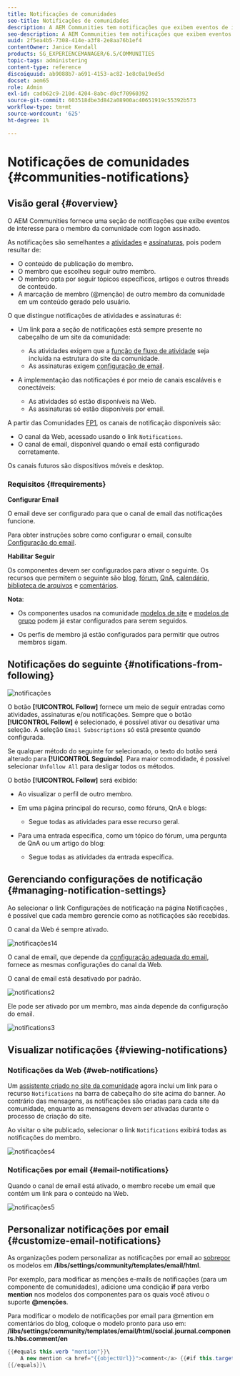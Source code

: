 ```yaml
---
title: Notificações de comunidades
seo-title: Notificações de comunidades
description: A AEM Communities tem notificações que exibem eventos de interesse para o membro da comunidade que fez logon
seo-description: A AEM Communities tem notificações que exibem eventos de interesse para o membro da comunidade que fez logon
uuid: 2f5ea4b5-7308-414e-a3f8-2e8aa76b1ef4
contentOwner: Janice Kendall
products: SG_EXPERIENCEMANAGER/6.5/COMMUNITIES
topic-tags: administering
content-type: reference
discoiquuid: ab9088b7-a691-4153-ac82-1e8c0a19ed5d
docset: aem65
role: Admin
exl-id: cadb62c9-210d-4204-8abc-d0cf70960392
source-git-commit: 603518dbe3d842a08900ac40651919c55392b573
workflow-type: tm+mt
source-wordcount: '625'
ht-degree: 1%

---
```


# Notificações de comunidades {#communities-notifications}

## Visão geral {#overview}

O AEM Communities fornece uma seção de notificações que exibe eventos de interesse para o membro da comunidade com logon assinado.

As notificações são semelhantes a [atividades](/help/communities/essentials-activities.md) e [assinaturas](/help/communities/subscriptions.md), pois podem resultar de:

* O conteúdo de publicação do membro.
* O membro que escolheu seguir outro membro.
* O membro opta por seguir tópicos específicos, artigos e outros threads de conteúdo.
* A marcação de membro (@menção) de outro membro da comunidade em um conteúdo gerado pelo usuário.

O que distingue notificações de atividades e assinaturas é:

* Um link para a seção de notificações está sempre presente no cabeçalho de um site da comunidade:

   * As atividades exigem que a [função de fluxo de atividade](/help/communities/functions.md#activity-stream-function) seja incluída na estrutura do site da comunidade.
   * As assinaturas exigem [configuração de email](/help/communities/email.md).

* A implementação das notificações é por meio de canais escaláveis e conectáveis:

   * As atividades só estão disponíveis na Web.
   * As assinaturas só estão disponíveis por email.

A partir das Comunidades [FP1](/help/communities/deploy-communities.md#latestfeaturepack), os canais de notificação disponíveis são:

* O canal da Web, acessado usando o link `Notifications`.
* O canal de email, disponível quando o email está configurado corretamente.

Os canais futuros são dispositivos móveis e desktop.

### Requisitos {#requirements}

**Configurar Email**

O email deve ser configurado para que o canal de email das notificações funcione.

Para obter instruções sobre como configurar o email, consulte [Configuração do email](/help/communities/analytics.md).

**Habilitar Seguir**

Os componentes devem ser configurados para ativar o seguinte. Os recursos que permitem o seguinte são [blog](/help/communities/blog-feature.md), [fórum](/help/communities/forum.md), [QnA](/help/communities/working-with-qna.md), [calendário](/help/communities/calendar.md), [biblioteca de arquivos](/help/communities/file-library.md) e [comentários](/help/communities/comments.md).

**Nota**:

* Os componentes usados na comunidade [modelos de site](/help/communities/sites.md) e [modelos de grupo](/help/communities/tools-groups.md) podem já estar configurados para serem seguidos.

* Os perfis de membro já estão configurados para permitir que outros membros sigam.

## Notificações do seguinte {#notifications-from-following}

![notificações](assets/notifications.png)

O botão **[!UICONTROL Follow]** fornece um meio de seguir entradas como atividades, assinaturas e/ou notificações. Sempre que o botão **[!UICONTROL Follow]** é selecionado, é possível ativar ou desativar uma seleção. A seleção `Email Subscriptions` só está presente quando configurada.

Se qualquer método do seguinte for selecionado, o texto do botão será alterado para **[!UICONTROL Seguindo]**. Para maior comodidade, é possível selecionar `Unfollow All` para desligar todos os métodos.

O botão **[!UICONTROL Follow]** será exibido:

* Ao visualizar o perfil de outro membro.
* Em uma página principal do recurso, como fóruns, QnA e blogs:

   * Segue todas as atividades para esse recurso geral.

* Para uma entrada específica, como um tópico do fórum, uma pergunta de QnA ou um artigo do blog:

   * Segue todas as atividades da entrada específica.

## Gerenciando configurações de notificação {#managing-notification-settings}

Ao selecionar o link Configurações de notificação na página Notificações , é possível que cada membro gerencie como as notificações são recebidas.

O canal da Web é sempre ativado.

![notificações14](assets/notifications1.png)

O canal de email, que depende da [configuração adequada do email](/help/communities/email.md), fornece as mesmas configurações do canal da Web.

O canal de email está desativado por padrão.

![notifications2](assets/notifications2.png)

Ele pode ser ativado por um membro, mas ainda depende da configuração do email.

![notifications3](assets/notifications3.png)

## Visualizar notificações {#viewing-notifications}

### Notificações da Web {#web-notifications}

Um [assistente criado no site da comunidade](/help/communities/sites-console.md) agora inclui um link para o recurso `Notifications` na barra de cabeçalho do site acima do banner. Ao contrário das mensagens, as notificações são criadas para cada site da comunidade, enquanto as mensagens devem ser ativadas durante o processo de criação do site.

Ao visitar o site publicado, selecionar o link `Notifications` exibirá todas as notificações do membro.

![notificações4](assets/notifications4.png)

### Notificações por email {#email-notifications}

Quando o canal de email está ativado, o membro recebe um email que contém um link para o conteúdo na Web.

![notificações5](assets/notifications5.png)

## Personalizar notificações por email {#customize-email-notifications}

As organizações podem personalizar as notificações por email ao [sobrepor](/help/communities/client-customize.md#overlays) os modelos em **/libs/settings/community/templates/email/html**.

Por exemplo, para modificar as menções e-mails de notificações (para um componente de comunidades), adicione uma condição **if** para verbo **mention** nos modelos dos componentes para os quais você ativou o suporte **@menções**.

Para modificar o modelo de notificações por email para @mention em comentários do blog, coloque o modelo pronto para uso em: **/libs/settings/community/templates/email/html/social.journal.components.hbs.comment/en**

```java
{{#equals this.verb "mention"}}\
    A new mention <a href="{{objectUrl}}">comment</a> {{#if this.target.properties.[jcr:title]}}to the article "{{{target.displayName}}}" {{/if}}was added by {{{user.name}}} on {{dateUtil this.published format="EEE, d MMM yyyy HH:mm:ss z"}}.\n \
{{/equals}}\
```
